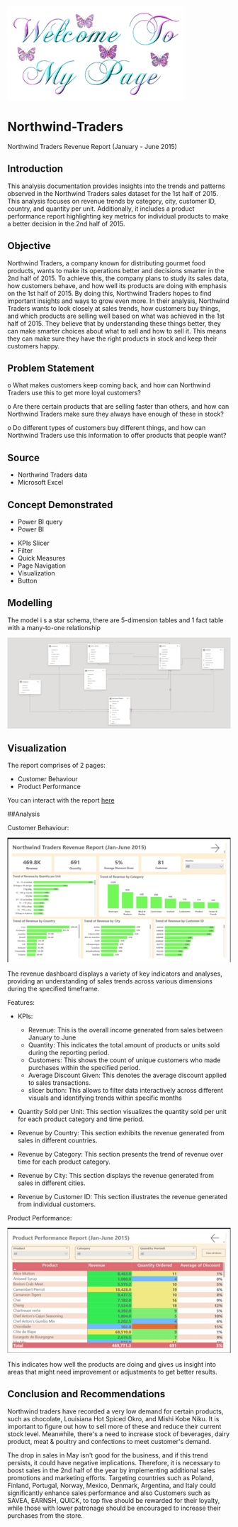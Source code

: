 ![](mypage.gif)

# Northwind-Traders
Northwind Traders Revenue Report (January - June 2015)

## Introduction
This analysis documentation provides insights into the trends and patterns observed in the Northwind Traders sales dataset for the 1st half of 2015. This analysis focuses on revenue trends by category, city, customer ID, country, and quantity per unit. Additionally, it includes a product performance report highlighting key metrics for individual products to make a better decision in the 2nd half of 2015.


## Objective
Northwind Traders, a company known for distributing gourmet food products, wants to make its operations better and decisions smarter in the 2nd half of 2015. To achieve this, the company plans to study its sales data, how customers behave, and how well its products are doing with emphasis on the 1st half of 2015. By doing this, Northwind Traders hopes to find important insights and ways to grow even more.
In their analysis, Northwind Traders wants to look closely at sales trends, how customers buy things, and which products are selling well based on what was achieved in the 1st half of 2015. They believe that by understanding these things better, they can make smarter choices about what to sell and how to sell it. This means they can make sure they have the right products in stock and keep their customers happy.


## Problem Statement
o	What makes customers keep coming back, and how can Northwind Traders use this to get more loyal customers?

o	Are there certain products that are selling faster than others, and how can Northwind Traders make sure they always have enough of these in stock?

o	Do different types of customers buy different things, and how can Northwind Traders use this information to offer products that people want?

## Source
- Northwind Traders data
- Microsoft Excel

## Concept Demonstrated
- Power BI query
-  Power BI
  * KPIs Slicer
  * Filter
  * Quick Measures
  * Page Navigation
  * Visualization
  * Button

## Modelling

The model i s a star schema, there are 5-dimension tables and 1 fact table with a many-to-one relationship

![](model1.jpg)


## Visualization
The report comprises of 2 pages:
* Customer Behaviour
* Product Performance

You can interact with the report [here](C:\Users\user\Documents\PowerBI)

##Analysis

Customer Behaviour: 

![](northwind2.jpg)

The revenue dashboard displays a variety of key indicators and analyses, providing an understanding of sales trends across various dimensions during the specified timeframe.

Features:

- KPIs:
  
  * Revenue: This is the overall income generated from sales between January to June
  * Quantity: This indicates the total amount of products or units sold during the reporting period.
  * Customers: This shows the count of unique customers who made purchases within the specified period.
  * Average Discount Given: This denotes the average discount applied to sales transactions.
  * slicer button: This allows to filter data interactively across different visuals and identifying trends within specific months

- Quantity Sold per Unit: This section visualizes the quantity sold per unit for each product category and time period.

-  Revenue by Country: This section exhibits the revenue generated from sales in different countries.

-  Revenue by Category: This section presents the trend of revenue over time for each product category.

-  Revenue by City: This section displays the revenue generated from sales in different cities.

-  Revenue by Customer ID: This section illustrates the revenue generated from individual customers.


Product Performance:

![](myproject3.jpg)
    
This indicates how well the products are doing and gives us insight into areas that might need improvement or adjustments to get better results.

 

## Conclusion and Recommendations 

Northwind traders have recorded a very low demand for certain products, such as chocolate, Louisiana Hot Spiced Okro, and Mishi Kobe Niku. It is important to figure out how to sell more of these and reduce their current stock level. Meanwhile, there's a need to increase stock of beverages, dairy product, meat & poultry and confections to meet customer's demand.

The drop in sales in May isn't good for the business, and if this trend persists, it could have negative implications. Therefore, it is necessary to boost sales in the 2nd half of the year by implementing additional sales promotions and marketing efforts. Targeting countries such as Poland, Finland, Portugal, Norway, Mexico, Denmark, Argentina, and Italy could significantly enhance sales performance and also Customers such as SAVEA, EARNSH, QUICK, to top five should be rewarded for their loyalty, while those with lower patronage should be encouraged to increase their purchases from the store.


